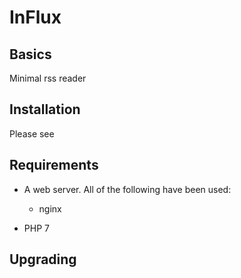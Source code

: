 # InFlux


## Basics

Minimal rss reader

## Installation

Please see 

## Requirements

* A web server. All of the following have been used:
  * nginx

* PHP 7


## Upgrading